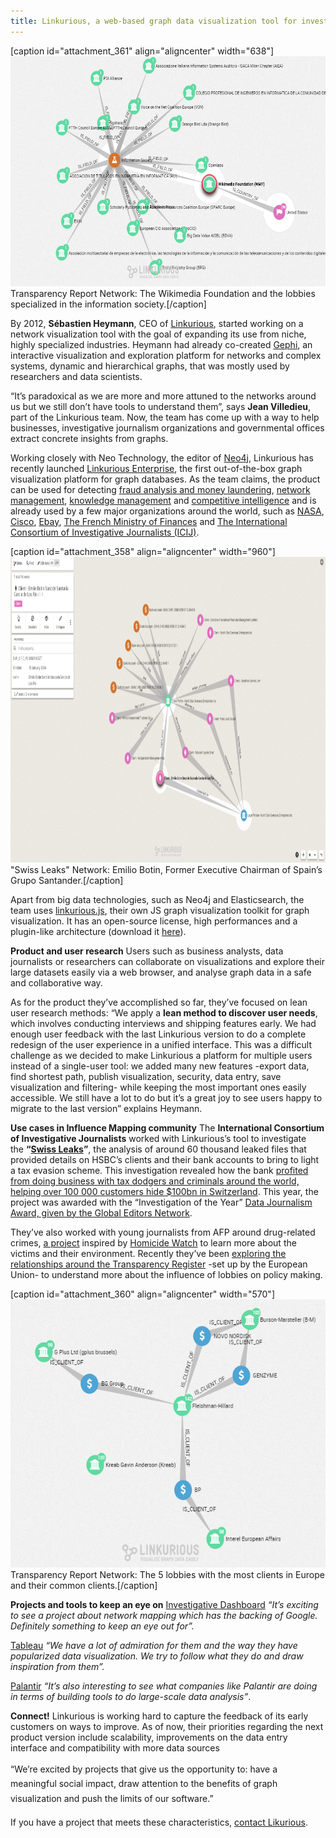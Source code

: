 ```yaml
---
title: Linkurious, a web-based graph data visualization tool for investigative journalism
---
```


[caption id="attachment_361" align="aligncenter" width="638"]<img class="wp-image-361" src="assets/images/linkurious1.png" alt="Transparency Report Network: The Wikimedia Foundation and the lobbies specialized in the information society." width="638" height="368" /> Transparency Report Network: The Wikimedia Foundation and the lobbies specialized in the information society.[/caption]

By 2012, <strong>Sébastien Heymann</strong>, CEO of <a href="http://linkurio.us/" target="_blank">Linkurious</a>, started working on a network visualization tool with the goal of expanding its use from niche, highly specialized industries. Heymann had already co-created <a href="http://gephi.github.io/" target="_blank">Gephi</a>, an interactive visualization and exploration platform for networks and complex systems, dynamic and hierarchical graphs, that was mostly used by researchers and data scientists.

“It’s paradoxical as we are more and more attuned to the networks around us but we still don’t have tools to understand them”, says <strong>Jean Villedieu</strong>, part of the Linkurious team. Now, the team has come up with a way to help businesses, investigative journalism organizations and governmental offices extract concrete insights from graphs.

Working closely with Neo Technology, the editor of <a href="http://neo4j.com/" target="_blank">Neo4j</a>, Linkurious has recently launched <a href="https://linkurio.us/announcing-linkurious-enterprise-the-first-data-visualization-platform-for-graph-databases/" target="_blank">Linkurious Enterprise</a>, the first out-of-the-box graph visualization platform for graph databases. As the team claims, the product can be used for detecting <a href="https://linkurio.us/solutions/fraud-detection/" target="_blank">fraud analysis</a><a href="https://linkurio.us/solutions/fraud-detection/" target="_blank"> and money laundering</a>, <a href="https://linkurio.us/solutions/network-management/" target="_blank">network management</a>, <a href="https://linkurio.us/solutions/knowledge-management/" target="_blank">knowledge management</a> and <a href="https://linkurio.us/solutions/intelligence-analysis/" target="_blank">competitive intelligence</a> and is already used by a few major organizations around the world, such as <a href="https://www.nasa.gov/" target="_blank">NASA</a>, <a href="http://www.cisco.com/web/CL/index.html" target="_blank">Cisco</a>, <a href="http://www.ebay.es/" target="_blank">Ebay</a>, <a href="http://www.economie.gouv.fr/welcome-to-the-french-ministry-for-the-economy-and-finance" target="_blank">The French Ministry of Finances</a> and <a href="http://www.icij.org/" target="_blank">The International Consortium of Investigative Journalists (ICIJ)</a>.

[caption id="attachment_358" align="aligncenter" width="960"]<img class="wp-image-358 size-large" src="assets/images/linkurious2.png" alt="Swiss Leaks Network - Emilio Botin, Former Executive Chairman of Spain’s Grupo Santander, network." width="960" height="489" /> "Swiss Leaks" Network: Emilio Botin, Former Executive Chairman of Spain’s Grupo Santander.[/caption]

Apart from big data technologies, such as Neo4j and Elasticsearch, the team uses <a href="https://github.com/Linkurious/linkurious.js/wiki" target="_blank">linkurious.js</a>, their own JS graph visualization toolkit for graph visualization. It has an open-source license, high performances and a plugin-like architecture (download it <a href="https://github.com/Linkurious/linkurious.js/wiki" target="_blank">here</a>).

<strong>Product and user research</strong>
Users such as business analysts, data journalists or researchers can collaborate on visualizations and explore their large datasets easily via a web browser, and analyse graph data in a safe and collaborative way.

As for the product they’ve accomplished so far, they’ve focused on lean user research methods: “We apply a <strong>lean method to discover user needs</strong>, which involves conducting interviews and shipping features early. We had enough user feedback with the last Linkurious version to do a complete redesign of the user experience in a unified interface. This was a difficult challenge as we decided to make Linkurious a platform for multiple users instead of a single-user tool: we added many new features -export data, find shortest path, publish visualization, security, data entry, save visualization and filtering- while keeping the most important ones easily accessible. We still have a lot to do but it’s a great joy to see users happy to migrate to the last version” explains Heymann.

<strong>Use cases in Influence Mapping community</strong>
The <strong>International Consortium of Investigative Journalists</strong> worked with Linkurious’s tool to investigate the <strong>“<a href="http://www.swissleaksreviewed.org/" target="_blank">Swiss Leaks</a>”</strong>, the analysis of around 60 thousand leaked files that provided details on HSBC’s clients and their bank accounts to bring to light a tax evasion scheme. This investigation revealed how the bank <a href="https://linkurio.us/how-the-icij-used-linkurious-to-reveal-the-secrets-hidden-in-the-swiss-leaks-data/" target="_blank">profited from doing business with tax dodgers and criminals around the world, helping over 100 000 customers hide $100bn in Switzerland</a>. This year, the project was awarded with the “Investigation of the Year” <a href="http://www.globaleditorsnetwork.org/programmes/data-journalism-awards/" target="_blank">Data Journalism Award, given by the Global Editors Network</a>.

They’ve also worked with young journalists from AFP around drug-related crimes, <a href="http://blogs.afp.com/makingof/?post/reglements-de-comptes-a-marseille" target="_blank">a project</a> inspired by <a href="http://homicidewatch.org/">Homicide Watch</a> to learn more about the victims and their environment. Recently they’ve been <a href="https://linkurio.us/visualizing-the-influence-of-lobbies-in-europe/" target="_blank">exploring the relationships around the Transparency Register</a> -set up by the European Union- to understand more about the influence of lobbies on policy making.

[caption id="attachment_360" align="aligncenter" width="570"]<img class="wp-image-360" src="assets/images/linkurious3.png" alt="Transparency Report Network: The 5 lobbies with the most clients in Europe and their common clients." width="570" height="429" /> Transparency Report Network: The 5 lobbies with the most clients in Europe and their common clients.[/caption]

<strong>Projects and tools to keep an eye on</strong>
<a href="https://www.investigativedashboard.org/" target="_blank">Investigative Dashboard</a>
<em>“It’s exciting to see a project about network mapping which has the backing of Google. Definitely something to keep an eye out for”.</em>

<a href="http://www.tableau.com/es-es" target="_blank">Tableau</a>
<em>“We have a lot of admiration for them and the way they have popularized data visualization. We try to follow what they do and draw inspiration from them”.</em>

<a href="https://www.palantir.com/" target="_blank">Palantir</a>
<em>“It’s also interesting to see what companies like Palantir are doing in terms of building tools to do large-scale data analysis”</em>.

<strong>Connect!</strong>
Linkurious is working hard to capture the feedback of its early customers on ways to improve. As of now, their priorities regarding the next product version include scalability, improvements on the data entry interface and compatibility with more data sources

<span style="line-height: 1.7;">“We’re excited by projects that give us the opportunity to: have a meaningful social impact, draw attention to the benefits of graph visualization and push the limits of our software.”</span>

<span style="line-height: 1.7;">If you have a project that meets these characteristics, <a href="http://linkurio.us/contact/" target="_blank">contact Likurious</a>. </span>

